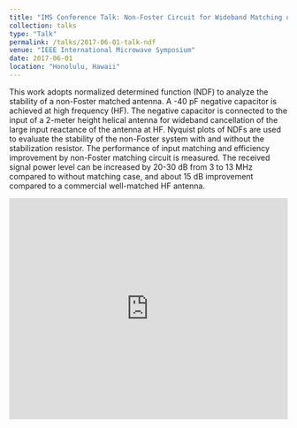 ```yaml
---
title: "IMS Conference Talk: Non-Foster Circuit for Wideband Matching of High Frequency Helical Antenna"
collection: talks
type: "Talk"
permalink: /talks/2017-06-01-talk-ndf
venue: "IEEE International Microwave Symposium"
date: 2017-06-01
location: "Honolulu, Hawaii"
---
```


This work adopts normalized determined function (NDF) to analyze the stability of a non-Foster matched antenna. A -40 pF negative capacitor is achieved at high frequency (HF). The negative capacitor is connected to the input of a 2-meter height helical antenna for wideband cancellation of the large input reactance of the antenna at HF. Nyquist plots of NDFs are used to evaluate the stability of the non-Foster system with and without the stabilization resistor. The performance of input matching and efficiency improvement by non-Foster matching circuit is measured. The received signal power level can be increased by 20-30 dB from 3 to 13 MHz compared to without matching case, and about 15 dB improvement compared to a commercial well-matched HF antenna.

<iframe 
  src="https://dako2.github.io/files/IMS2017_Qi_Tang.pdf#page=5&toolbar=0&navpanes=0&scrollbar=0" 
  style="width:100%; height:400px;" 
  frameborder="0">
</iframe>
